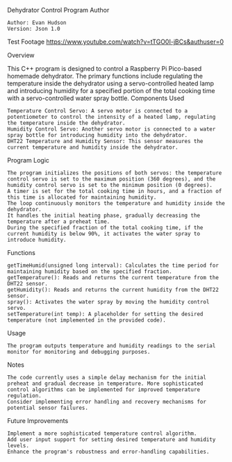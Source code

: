 Dehydrator Control Program
Author

    Author: Evan Hudson
    Version: Json 1.0
Test Footage https://www.youtube.com/watch?v=tTGO0I-jBCs&authuser=0

Overview

This C++ program is designed to control a Raspberry Pi Pico-based homemade dehydrator. The primary functions include regulating the temperature inside the dehydrator using a servo-controlled heated lamp and introducing humidity for a specified portion of the total cooking time with a servo-controlled water spray bottle.
Components Used

    Temperature Control Servo: A servo motor is connected to a potentiometer to control the intensity of a heated lamp, regulating the temperature inside the dehydrator.
    Humidity Control Servo: Another servo motor is connected to a water spray bottle for introducing humidity into the dehydrator.
    DHT22 Temperature and Humidity Sensor: This sensor measures the current temperature and humidity inside the dehydrator.

Program Logic

    The program initializes the positions of both servos: the temperature control servo is set to the maximum position (360 degrees), and the humidity control servo is set to the minimum position (0 degrees).
    A timer is set for the total cooking time in hours, and a fraction of this time is allocated for maintaining humidity.
    The loop continuously monitors the temperature and humidity inside the dehydrator.
    It handles the initial heating phase, gradually decreasing the temperature after a preheat time.
    During the specified fraction of the total cooking time, if the current humidity is below 90%, it activates the water spray to introduce humidity.

Functions

    getTimeHumid(unsigned long interval): Calculates the time period for maintaining humidity based on the specified fraction.
    getTemperature(): Reads and returns the current temperature from the DHT22 sensor.
    getHumidity(): Reads and returns the current humidity from the DHT22 sensor.
    spray(): Activates the water spray by moving the humidity control servo.
    setTemperature(int temp): A placeholder for setting the desired temperature (not implemented in the provided code).

Usage

    The program outputs temperature and humidity readings to the serial monitor for monitoring and debugging purposes.

Notes

    The code currently uses a simple delay mechanism for the initial preheat and gradual decrease in temperature. More sophisticated control algorithms can be implemented for improved temperature regulation.
    Consider implementing error handling and recovery mechanisms for potential sensor failures.

Future Improvements

    Implement a more sophisticated temperature control algorithm.
    Add user input support for setting desired temperature and humidity levels.
    Enhance the program's robustness and error-handling capabilities.
